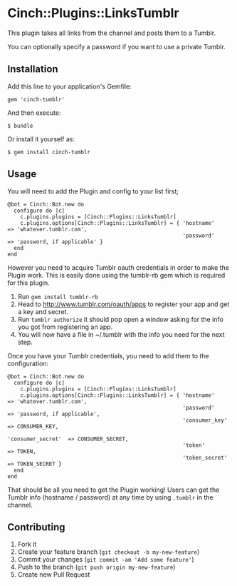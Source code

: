 # Cinch::Plugins::LinksTumblr

This plugin takes all links from the channel and posts them to a Tumblr.

You can optionally specify a password if you want to use a private Tumblr.

## Installation

Add this line to your application's Gemfile:

    gem 'cinch-tumblr'

And then execute:

    $ bundle

Or install it yourself as:

    $ gem install cinch-tumblr

## Usage

You will need to add the Plugin and config to your list first;

    @bot = Cinch::Bot.new do
      configure do |c|
        c.plugins.plugins = [Cinch::Plugins::LinksTumblr]
        c.plugins.options[Cinch::Plugins::LinksTumblr] = { 'hostname'         => 'whatever.tumblr.com',
                                                           'password'         => 'password, if applicable' }
      end
    end

However you need to acquire Tumblr oauth credentials in order to make the Plugin work.
This is easily done using the tumblr-rb gem which is required for this plugin.

1. Run `gem install tumblr-rb`
2. Head to http://www.tumblr.com/oauth/apps to register your app and get a key and secret.
3. Run `tumblr authorize` it should pop open a window asking for the info you got from
    registering an app.
4. You will now have a file in ~/.tumblr with the info you need for the next step.

Once you have your Tumblr credentials, you need to add them to the configuration:

    @bot = Cinch::Bot.new do
      configure do |c|
        c.plugins.plugins = [Cinch::Plugins::LinksTumblr]
        c.plugins.options[Cinch::Plugins::LinksTumblr] = { 'hostname'         => 'whatever.tumblr.com',
                                                           'password'         => 'password, if applicable',
                                                           'consumer_key'     => CONSUMER_KEY,
                                                           'consumer_secret'  => CONSUMER_SECRET,
                                                           'token'            => TOKEN,
                                                           'token_secret'     => TOKEN_SECRET }
      end
    end

That should be all you need to get the Plugin working! Users can get the Tumblr info
(hostname / password) at any time by using `.tumblr` in the channel.

## Contributing

1. Fork it
2. Create your feature branch (`git checkout -b my-new-feature`)
3. Commit your changes (`git commit -am 'Add some feature'`)
4. Push to the branch (`git push origin my-new-feature`)
5. Create new Pull Request

